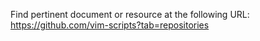 Find pertinent document or resource at the following URL:
https://github.com/vim-scripts?tab=repositories
